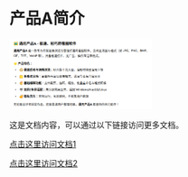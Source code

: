 # 产品A简介


<img src="./pic/main.png" style="width:50%;">


这是文档内容，可以通过以下链接访问更多文档。


[点击这里访问文档1](./document_1.md)

[点击这里访问文档2](./document_2.md)



